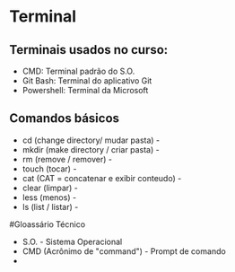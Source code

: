 # Terminal

## Terminais usados no curso:

- CMD: Terminal padrão do S.O.
- Git Bash: Terminal do aplicativo Git
- Powershell: Terminal da Microsoft

## Comandos básicos

- cd (change directory/ mudar pasta) -
- mkdir (make directory / criar pasta) -
- rm (remove / remover) -
- touch (tocar) -
- cat (CAT = concatenar e exibir conteudo) -
- clear (limpar) -
- less (menos) -
- ls (list / listar) -

#Gloassário Técnico

- S.O. - Sistema Operacional
- CMD (Acrônimo de "command") - Prompt de comando
-
